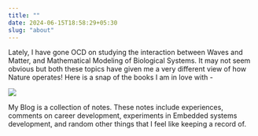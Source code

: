 ```yaml
---
title: ""
date: 2024-06-15T18:58:29+05:30
slug: "about"
---
```

Lately, I have gone OCD on studying the interaction between Waves and Matter, and Mathematical Modeling of Biological Systems. It may not seem obvious but both these topics have given me a very different view of how Nature operates! Here is a snap of the books I am in love with -

![](/books.jpeg)

My Blog is a collection of notes. These notes include experiences, comments on career development, experiments in Embedded systems development, and random other things that I feel like keeping a record of.
